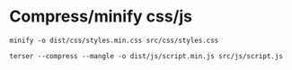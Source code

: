 # Compress/minify css/js

`minify -o dist/css/styles.min.css src/css/styles.css`

`terser --compress --mangle -o dist/js/script.min.js src/js/script.js`